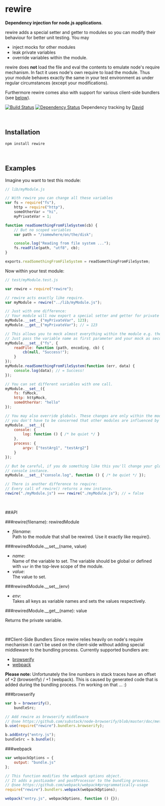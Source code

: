 rewire
=====
**Dependency injection for node.js applications**.

rewire adds a special setter and getter to modules so you can modify their behaviour for better unit testing. You may

- inject mocks for other modules
- leak private variables
- override variables within the module.

rewire does **not** load the file and eval the contents to emulate node's require mechanism. In fact it uses node's own require to load the module. Thus your module behaves exactly the same in your test environment as under regular circumstances (except your modifications).

Furthermore rewire comes also with support for various client-side bundlers (see [below](#client-side-bundlers)).

[![Build Status](https://secure.travis-ci.org/jhnns/rewire.png?branch=master)](http://travis-ci.org/jhnns/rewire)
[![Dependency Status](http://david-dm.org/jhnns/rewire/status.png)](http://david-dm.org/jhnns/rewire)
Dependency tracking by [David](http://david-dm.org/)

<br />

Installation
------------

`npm install rewire`

<br />

Examples
--------

Imagine you want to test this module:

```javascript
// lib/myModule.js

// With rewire you can change all these variables
var fs = require("fs"),
    http = require("http"),
    someOtherVar = "hi",
    myPrivateVar = 1;

function readSomethingFromFileSystem(cb) {
    // But no scoped variables
    var path = "/somewhere/on/the/disk";

    console.log("Reading from file system ...");
    fs.readFile(path, "utf8", cb);
}

exports.readSomethingFromFileSystem = readSomethingFromFileSystem;
```

Now within your test module:

```javascript
// test/myModule.test.js

var rewire = require("rewire");

// rewire acts exactly like require.
var myModule = rewire("../lib/myModule.js");

// Just with one difference:
// Your module will now export a special setter and getter for private variables.
myModule.__set__("myPrivateVar", 123);
myModule.__get__("myPrivateVar"); // = 123

// This allows you to mock almost everything within the module e.g. the fs-module.
// Just pass the variable name as first parameter and your mock as second.
myModule.__set__("fs", {
    readFile: function (path, encoding, cb) {
        cb(null, "Success!");
    }
});
myModule.readSomethingFromFileSystem(function (err, data) {
    console.log(data); // = Success!
});

// You can set different variables with one call.
myModule.__set__({
    fs: fsMock,
    http: httpMock,
    someOtherVar: "hello"
});

// You may also override globals. These changes are only within the module, so
// you don't have to be concerned that other modules are influenced by your mock.
myModule.__set__({
    console: {
        log: function () { /* be quiet */ }
    },
    process: {
        argv: ["testArg1", "testArg2"]
    }
});

// But be careful, if you do something like this you'll change your global
// console instance.
myModule.__set__("console.log", function () { /* be quiet */ });

// There is another difference to require:
// Every call of rewire() returns a new instance.
rewire("./myModule.js") === rewire("./myModule.js"); // = false
```

<br />

##API

###rewire(filename): rewiredModule

- *filename*: <br/>
Path to the module that shall be rewired. Use it exactly like require().

###rewiredModule.&#95;&#95;set&#95;&#95;(name, value)

- *name*: <br/>
Name of the variable to set. The variable should be global or defined with `var` in the top-leve scope of the module.
- *value*: <br/>
The value to set.

###rewiredModule.&#95;&#95;set&#95;&#95;(env)
- *env*: <br/>
Takes all keys as variable names and sets the values respectively.

###rewiredModule.&#95;&#95;get&#95;&#95;(name): value

Returns the private variable.

<br />

##Client-Side Bundlers
Since rewire relies heavily on node's require mechanism it can't be used on the client-side without adding special middleware to the bundling process. Currently supported bundlers are:

- [browserify](https://github.com/substack/node-browserify)
- [webpack](https://github.com/webpack/webpack)

**Please note:** Unfortunately the line numbers in stack traces have an offset of +2 (browserify) / +1 (webpack).
This is caused by generated code that is added during the bundling process. I'm working on that ... :)

###browserify

```javascript
var b = browserify(),
    bundleSrc;

// Add rewire as browserify middleware
// @see https://github.com/substack/node-browserify/blob/master/doc/methods.markdown#busefn
b.use(require("rewire").bundlers.browserify);

b.addEntry("entry.js");
bundleSrc = b.bundle();
```

###webpack

```javascript
var webpackOptions = {
    output: "bundle.js"
};

// This function modifies the webpack options object.
// It adds a postLoader and postProcessor to the bundling process.
// @see https://github.com/webpack/webpack#programmatically-usage
require("rewire").bundlers.webpack(webpackOptions);

webpack("entry.js", webpackOptions, function () {});
```
